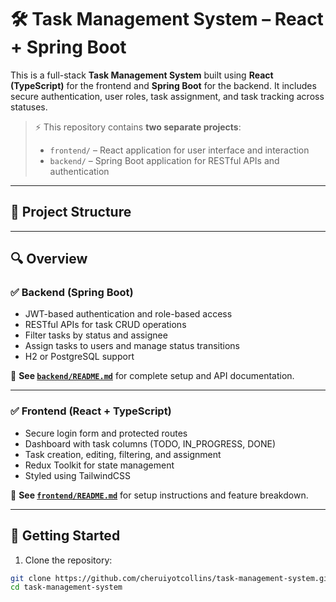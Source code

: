 # 🛠️ Task Management System – React + Spring Boot

This is a full-stack **Task Management System** built using **React (TypeScript)** for the frontend and **Spring Boot** for the backend. It includes secure authentication, user roles, task assignment, and task tracking across statuses.

> ⚡ This repository contains **two separate projects**:
>
> - `frontend/` – React application for user interface and interaction
> - `backend/` – Spring Boot application for RESTful APIs and authentication

---

## 📂 Project Structure

---

## 🔍 Overview

### ✅ Backend (Spring Boot)
- JWT-based authentication and role-based access
- RESTful APIs for task CRUD operations
- Filter tasks by status and assignee
- Assign tasks to users and manage status transitions
- H2 or PostgreSQL support

📖 **See [`backend/README.md`](./backend/README.md)** for complete setup and API documentation.

---

### ✅ Frontend (React + TypeScript)
- Secure login form and protected routes
- Dashboard with task columns (TODO, IN_PROGRESS, DONE)
- Task creation, editing, filtering, and assignment
- Redux Toolkit for state management
- Styled using TailwindCSS

📖 **See [`frontend/README.md`](./frontend/README.md)** for setup instructions and feature breakdown.

---

## 🚀 Getting Started

1. Clone the repository:

```bash
git clone https://github.com/cheruiyotcollins/task-management-system.git
cd task-management-system


